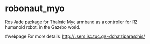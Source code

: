 # robonaut_myo

Ros Jade package for Thalmic Myo armband as a controller for R2 humanoid robot, in the Gazebo world.

#webpage
For more details, http://users.isc.tuc.gr/~dchatziparaschis/
